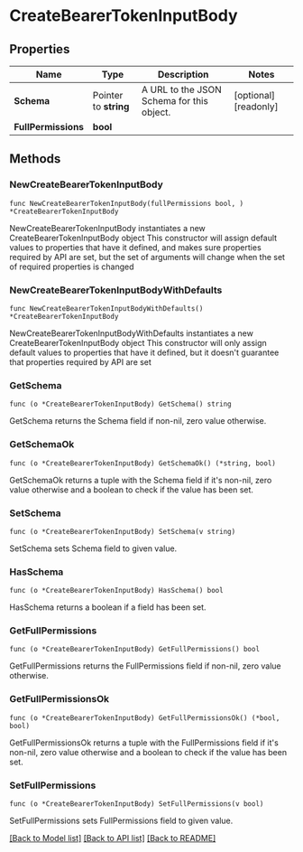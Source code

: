 # CreateBearerTokenInputBody

## Properties

Name | Type | Description | Notes
------------ | ------------- | ------------- | -------------
**Schema** | Pointer to **string** | A URL to the JSON Schema for this object. | [optional] [readonly] 
**FullPermissions** | **bool** |  | 

## Methods

### NewCreateBearerTokenInputBody

`func NewCreateBearerTokenInputBody(fullPermissions bool, ) *CreateBearerTokenInputBody`

NewCreateBearerTokenInputBody instantiates a new CreateBearerTokenInputBody object
This constructor will assign default values to properties that have it defined,
and makes sure properties required by API are set, but the set of arguments
will change when the set of required properties is changed

### NewCreateBearerTokenInputBodyWithDefaults

`func NewCreateBearerTokenInputBodyWithDefaults() *CreateBearerTokenInputBody`

NewCreateBearerTokenInputBodyWithDefaults instantiates a new CreateBearerTokenInputBody object
This constructor will only assign default values to properties that have it defined,
but it doesn't guarantee that properties required by API are set

### GetSchema

`func (o *CreateBearerTokenInputBody) GetSchema() string`

GetSchema returns the Schema field if non-nil, zero value otherwise.

### GetSchemaOk

`func (o *CreateBearerTokenInputBody) GetSchemaOk() (*string, bool)`

GetSchemaOk returns a tuple with the Schema field if it's non-nil, zero value otherwise
and a boolean to check if the value has been set.

### SetSchema

`func (o *CreateBearerTokenInputBody) SetSchema(v string)`

SetSchema sets Schema field to given value.

### HasSchema

`func (o *CreateBearerTokenInputBody) HasSchema() bool`

HasSchema returns a boolean if a field has been set.

### GetFullPermissions

`func (o *CreateBearerTokenInputBody) GetFullPermissions() bool`

GetFullPermissions returns the FullPermissions field if non-nil, zero value otherwise.

### GetFullPermissionsOk

`func (o *CreateBearerTokenInputBody) GetFullPermissionsOk() (*bool, bool)`

GetFullPermissionsOk returns a tuple with the FullPermissions field if it's non-nil, zero value otherwise
and a boolean to check if the value has been set.

### SetFullPermissions

`func (o *CreateBearerTokenInputBody) SetFullPermissions(v bool)`

SetFullPermissions sets FullPermissions field to given value.



[[Back to Model list]](../README.md#documentation-for-models) [[Back to API list]](../README.md#documentation-for-api-endpoints) [[Back to README]](../README.md)


